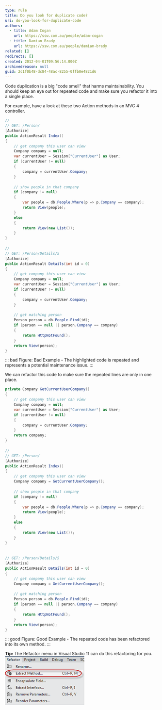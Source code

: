 ```yaml
---
type: rule
title: Do you look for duplicate code?
uri: do-you-look-for-duplicate-code
authors:
  - title: Adam Cogan
    url: https://ssw.com.au/people/adam-cogan
  - title: Damian Brady
    url: https://ssw.com.au/people/damian-brady
related: []
redirects: []
created: 2012-04-01T09:56:14.000Z
archivedreason: null
guid: 2c1f0b48-dc84-48ac-8255-0ffb0e4821d6
---
```

Code duplication is a big "code smell" that harms maintainability.  You should keep an eye out for repeated code and make sure you refactor it into a single place.

<!--endintro-->

For example, have a look at these two Action methods in an MVC 4 controller.

```csharp
//
// GET: /Person/
[Authorize]
public ActionResult Index()
{
    // get company this user can view
    Company company = null;
    var currentUser = Session["CurrentUser"] as User;
    if (currentUser != null)
    {
        company = currentUser.Company;
    }

    // show people in that company
    if (company != null)
    {
        var people = db.People.Where(p => p.Company == company);
        return View(people);
    }
    else
    {
        return View(new List());
    }
}

//
// GET: /Person/Details/5
[Authorize]
public ActionResult Details(int id = 0)
{
    // get company this user can view
    Company company = null;
    var currentUser = Session["CurrentUser"] as User;
    if (currentUser != null)
    {
        company = currentUser.Company;
    }

    // get matching person
    Person person = db.People.Find(id);
    if (person == null || person.Company == company)
    {
        return HttpNotFound();
    }
    return View(person);
}
```

::: bad
Figure: Bad Example - The highlighted code is repeated and represents a potential maintenance issue.
:::

We can refactor this code to make sure the repeated lines are only in one place.

```csharp
private Company GetCurrentUserCompany()
{
    // get company this user can view
    Company company = null;
    var currentUser = Session["CurrentUser"] as User;
    if (currentUser != null)
    {
        company = currentUser.Company;
    }
    return company;
}

//
// GET: /Person/
[Authorize]
public ActionResult Index()
{
    // get company this user can view
    Company company = GetCurrentUserCompany();

    // show people in that company
    if (company != null)
    {
        var people = db.People.Where(p => p.Company == company);
        return View(people);
    }
    else
    {
        return View(new List());
    }
}


// GET: /Person/Details/5
[Authorize]
public ActionResult Details(int id = 0)
{
    // get company this user can view
    Company company = GetCurrentUserCompany();

    // get matching person
    Person person = db.People.Find(id);
    if (person == null || person.Company == company)
    {
        return HttpNotFound();
    }
    return View(person);
}
```

::: good
Figure: Good Example - The repeated code has been refactored into its own method.
:::

**Tip:** The Refactor menu in Visual Studio 11 can do this refactoring for you.
![Figure: The Extract Method function in Visual Studio's Refactor menu](vs_refactor_extract.png)